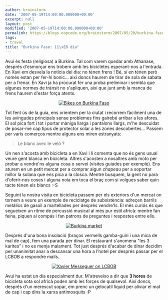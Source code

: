 ```yaml
---
author: brainstorm
date: '2007-05-19T14:00:00.000000+00:00'
excerpt: null
layout: post
modified: '2007-05-19T14:00:00.000000+00:00'
permalink: https://blogs.nopcode.org/brainstorm/2007/05/20/burkina-faso-12e-dia/
tags:
- travel
title: "Burkina Faso: 11\xE8 dia"
---
```


Avui és festa (religiosa) a Burkina. Tal com varem quedar amb Athanase, després d'esmorçar ens trobem amb les bicicletes esperant-nos a l'entrada. En Xavi em desvela la notícia del dia: no tènen frens ! Bé, sí en tènen però només estan per fer-hi bonic... així doncs haurem de tirar de sola de sabata per a frenar. En Xavi ja ha procurat fer una proba preliminar i sembla que algunes normes de trànsit no s'apliquen, així que junt amb la manca de frens haurem d'estar força atents.

<div class='flickr_photo'>
  <center>
    <a href="https://www.flickr.com/photos/rvalls/2912622928/" title="Bikes on Burkina Faso" target="_blank" class="flickr-image aligncenter"><img src="http://farm4.static.flickr.com/3122/2912622928_1b919e2acc_m.jpg" alt="Bikes on Burkina Faso" class="" /></a>
  </center>
</div>

Tot fent ús de la guia, ens orientem per la ciutat i recorrem fàcilment una de les avingudes principals sense problemes fins gairebé arribar a les afores. El sol pica fort i tot i portar màniga llarga i pantalons llargs, m'he descuidat de posar-me cap tipus de protector solar a les zones descobertes... Passem per varis comerços mentre alguns ens miren estranyats:

> Le blanc avec le velò ?

<!--more-->

Un nen s'acosta amb bicicleta a en Xavi i li comenta que no és gens usual veure gent blanca en bicicleta. Altres s'acosten a nosaltres amb moto per probar a vendre'ns alguna cosa o servei (visites guiades per exemple). Ens aturem en un petit mercat per a comprar algun *chapeau* per a soportar millor la solana que ens pica a la closca. Mentre busquem, la gent no para d'oferir-nos coses i alguna noia em toca el braç com si volgues saber quin tacte tènen els blancs :-S

Seguint la nostra visita en bicicleta passem per els exteriors d'un mercat on tornem a veure un exemple de reciclatge de subsistència: adreçen barrils metàlics de gasoil a martellades per després vendre'ls. El més curiós és que segueixen un ritme de percussió musical al més pur estil africà: mentre fan feina, piquen al compás i fan patrons de preguntes i respostes entre ells.

<div class='flickr_photo'>
  <center>
    <a href="https://www.flickr.com/photos/rvalls/2911789807/" title="Burkina market" target="_blank" class="flickr-image aligncenter"><img src="http://farm4.static.flickr.com/3070/2911789807_2917e51ba6_m.jpg" alt="Burkina market" class="" /></a>
  </center>
</div>

Després d'una bona insolació (braços vermells gamba-guiri i una mica de mal de cap), fem una parada per dinar. El restaurant s'anomena "les 3 karites" i no es menja malament. Tot just després d'acabar de dinar decidim per unanimitat anar a descansar una hora a l'hotel per després passar per el LCBOB a respondre mails.

<div class='flickr_photo'>
  <center>
    <a href="https://www.flickr.com/photos/rvalls/2912149910/" title="Xavier Messeguer on LCBOB" target="_blank" class="flickr-image aligncenter"><img src="http://farm4.static.flickr.com/3060/2912149910_3d8defb43c_m.jpg" alt="Xavier Messeguer on LCBOB" class="" /></a>
  </center>
</div>

Avui ha estat un dia especialment dur. M'atreveixo a dir que **3 hores** de bicicleta sota sol africà poden amb les forçes de qualsevol. Així doncs, després d'un merescut sopar, em prenc un gelocatil líquid per aliviar el mal de cap i cap dins la xarxa antimosquits :P